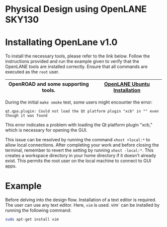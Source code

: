 # Physical Design using OpenLANE SKY130 
# Installating OpenLane v1.0
To install the necessary tools, please refer to the link below. Follow the instructions provided and run the example given to verify that the OpenLANE tools are installed correctly. Ensure that all commands are executed as the `root` user.

| OpenROAD and some supporting tools. | [OpenLANE Ubuntu Installation](https://openlane.readthedocs.io/en/latest/getting_started/installation/installation_ubuntu.html) |
| ----------------------------------- | ------------------------------------------------------------------------------------------------------------------------------- |

During the initial `make smoke` test, some users might encounter the error: 
```
qt.qpa.plugin: Could not load the Qt platform plugin "xcb" in "" even though it was found
```
This error indicates a problem with loading the Qt platform plugin "xcb," which is necessary for opening the GUI.

This issue can be resolved by running the command `xhost +local:*` to allow local connections. After completing your work and before closing the terminal, remember to revert the setting by running `xhost -local:*`. This creates a workspace directory in your home directory if it doesn't already exist. This permits the root user on the local machine to connect to GUI apps.

# Example
Before delving into the design flow. Installation of a text editor is required. The user can use any text editor. Here, `vim` is used. vim` can be installed by running the following command:
```sh
sudo apt-get install vim
```
